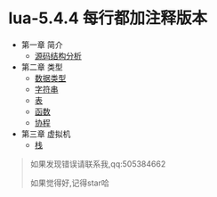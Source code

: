 # lua-5.4.4 每行都加注释版本

- 第一章 简介
  - [源码结构分析](https://frog-game.github.io/posts/read/lua5.4.4jiegoufenxi/)
- 第二章 类型
  - [数据类型 ](https://frog-game.github.io/posts/read/lua5.4.4shujuleixing/)
  - [字符串](https://frog-game.github.io/posts/read/lua5.4.4zifuchuan/)
  - [表](https://frog-game.github.io/posts/read/lua5.4.4table/)
  - [函数](https://frog-game.github.io/posts/read/lua5.4.4function/)
  - [协程](https://frog-game.github.io/posts/read/lua5.4.4.coroutine/)
- 第三章 虚拟机
  - [栈](https://frog-game.github.io/posts/read/lua5.4.4stack/)

> 如果发现错误请联系我,qq:505384662
>
> 如果觉得好,记得star哈
